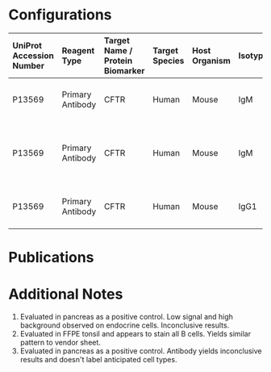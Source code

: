 # Configurations

| UniProt Accession Number   | Reagent Type     | Target Name / Protein Biomarker   | Target Species   | Host Organism   | Isotype   | Clonality   | Vendor                   | Catalog Number   | Conjugate    | RRID        | Availability   | Method                 | Tissue Preservation               | Target Tissue   | Tissue State   | Detergent         | Antigen Retrieval Conditions                          | Dye Inactivation Conditions   | Recommend   | Agree               | Disagree   | Contributor         | Notes       |
|:---------------------------|:-----------------|:----------------------------------|:-----------------|:----------------|:----------|:------------|:-------------------------|:-----------------|:-------------|:------------|:---------------|:-----------------------|:----------------------------------|:----------------|:---------------|:------------------|:------------------------------------------------------|:------------------------------|:------------|:--------------------|:-----------|:--------------------|:------------|
| P13569                     | Primary Antibody | CFTR                              | Human            | Mouse           | IgM       | CF3         | Thermo Fisher Scientific | MA1-935          | Unconjugated | AB_2081230  | Stock          | Multiplexed 2D Imaging | 1:4 Cytofix/Cytoperm Fixed Frozen | Pancreas        | NA             | 0.3% Triton-X-100 | NA                                                    | NA                            | No          | 0000-0002-2950-2683 | NA         | 0000-0002-2950-2683 | [1](#notes) |
| P13569                     | Primary Antibody | CFTR                              | Human            | Mouse           | IgM       | CF3         | Thermo Fisher Scientific | MA1-935          | Unconjugated | AB_2081230  | Stock          | Multiplexed 2D Imaging | FFPE                              | Tonsil          | NA             | 0.3% Triton-X-100 | pH 6 for 30 minutes ER1 (AF9961) using the Leica Bond | NA                            | Yes         | 0000-0002-2950-2683 | NA         | 0000-0002-2950-2683 | [2](#notes) |
| P13569                     | Primary Antibody | CFTR                              | Human            | Mouse           | IgG1      | M3A7        | Thermo Fisher Scientific | MA5-11768        | Unconjugated | AB_10983660 | Stock          | Multiplexed 2D Imaging | 1:4 Cytofix/Cytoperm Fixed Frozen | Pancreas        | NA             | 0.3% Triton-X-100 | NA                                                    | NA                            | No          | 0000-0002-2950-2683 | NA         | 0000-0002-2950-2683 | [3](#notes) |

# Publications



# Additional Notes

<a name="notes"></a>
1. Evaluated in pancreas as a positive control. Low signal and high background observed on endocrine cells. Inconclusive results.
2. Evaluated in FFPE tonsil and appears to stain all B cells. Yields similar pattern to vendor sheet.
3. Evaluated in pancreas as a positive control. Antibody yields inconclusive results and doesn't label anticipated cell types.
